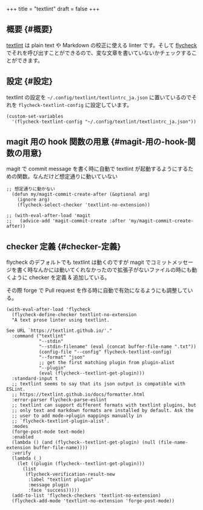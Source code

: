 +++
title = "textlint"
draft = false
+++

## 概要 {#概要}

[textlint](https://github.com/textlint/textlint) は plain text や Markdown の校正に使える linter です。そして [flycheck](https://www.flycheck.org/en/latest/) でそれを呼び出すことができるので、変な文章を書いていないかチェックすることができます。


## 設定 {#設定}

textlint の設定を `~/.config/textlint/textlintrc_ja.json` に置いているのでそれを `flycheck-textlint-config` に設定しています。

```emacs-lisp
(custom-set-variables
  '(flycheck-textlint-config "~/.config/textlint/textlintrc_ja.json"))
```


## magit 用の hook 関数の用意 {#magit-用の-hook-関数の用意}

magit で commit message を書く時に自動で textlint が起動するようにするための関数。なんだけど想定通りに動いていない

```emacs-lisp
;; 想定通りに動かない
  (defun my/magit-commit-create-after (&optional arg)
    (ignore arg)
    (flycheck-select-checker 'textlint-no-extension))

;; (with-eval-after-load 'magit
;;   (advice-add 'magit-commit-create :after 'my/magit-commit-create-after))
```


## checker 定義 {#checker-定義}

flycheck のデフォルトでも textlint は動くのですが
magit でコミットメッセージを書く時なんかには動いてくれなかったので拡張子がないファイルの時にも動くように checker を定義 &amp; 追加している。

その際 forge で Pull request を作る時に自動で有効になるようにも調整している。

```emacs-lisp
(with-eval-after-load 'flycheck
  (flycheck-define-checker textlint-no-extension
  "A text prose linter using textlint.

See URL `https://textlint.github.io/'."
  :command ("textlint"
            "--stdin"
            "--stdin-filename" (eval (concat buffer-file-name ".txt"))
            (config-file "--config" flycheck-textlint-config)
            "--format" "json"
            ;; get the first matching plugin from plugin-alist
            "--plugin"
            (eval (flycheck--textlint-get-plugin)))
  :standard-input t
  ;; textlint seems to say that its json output is compatible with ESLint.
  ;; https://textlint.github.io/docs/formatter.html
  :error-parser flycheck-parse-eslint
  ;; textlint can support different formats with textlint plugins, but
  ;; only text and markdown formats are installed by default. Ask the
  ;; user to add mode->plugin mappings manually in
  ;; `flycheck-textlint-plugin-alist'.
  :modes
  (forge-post-mode text-mode)
  :enabled
  (lambda () (and (flycheck--textlint-get-plugin) (null (file-name-extension buffer-file-name))))
  :verify
  (lambda (_)
    (let ((plugin (flycheck--textlint-get-plugin)))
      (list
       (flycheck-verification-result-new
        :label "textlint plugin"
        :message plugin
        :face 'success)))))
  (add-to-list 'flycheck-checkers 'textlint-no-extension)
  (flycheck-add-mode 'textlint-no-extension 'forge-post-mode))
```
